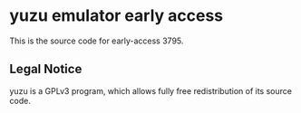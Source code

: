 yuzu emulator early access
=============

This is the source code for early-access 3795.

## Legal Notice

yuzu is a GPLv3 program, which allows fully free redistribution of its source code.